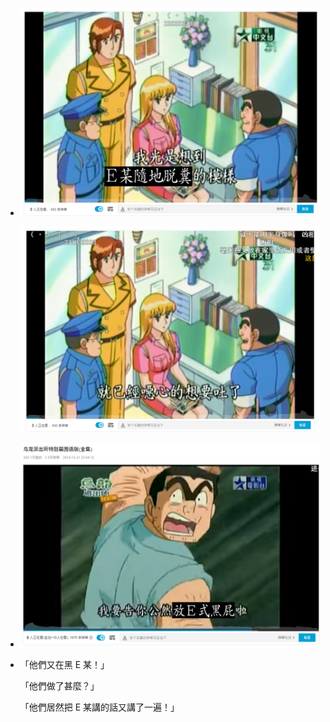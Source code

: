 - ![](https://raw.githubusercontent.com/mrhso/Cangjie_Note/master/img/53a073ebcef3fc84079e3ea47dad26d89596c37a.png)

  ![](https://raw.githubusercontent.com/mrhso/Cangjie_Note/master/img/b79703091451b08947db1000d01c6c37124af461.png)

- ![](https://raw.githubusercontent.com/mrhso/Cangjie_Note/master/img/b8b41d342a967338808424b964d12a4e45cdd014.png)

- 「他們又在黑 E 某！」

  「他們做了甚麼？」

  「他們居然把 E 某講的話又講了一遍！」
